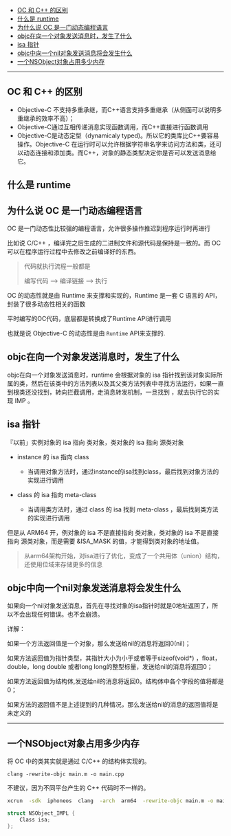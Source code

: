 
- [OC 和 C++ 的区别](#oc-和-c-的区别)
- [什么是 runtime](#什么是-runtime)
- [为什么说 OC 是一门动态编程语言](#为什么说-oc-是一门动态编程语言)
- [objc在向一个对象发送消息时，发生了什么](#objc在向一个对象发送消息时发生了什么)
- [isa 指针](#isa-指针)
- [objc中向一个nil对象发送消息将会发生什么](#objc中向一个nil对象发送消息将会发生什么)
- [一个NSObject对象占用多少内存](#一个nsobject对象占用多少内存)

-----


## OC 和 C++ 的区别

- Objective-C 不支持多重承继，而C++语言支持多重继承（从侧面可以说明多重继承的效率不高）；
- Objective-C通过互相传递消息实现函数调用，而C++直接进行函数调用
- Objective-C是动态定型（dynamicaly typed)。所以它的类库比C++要容易操作。Objective-C 在运行时可以允许根据字符串名字来访问方法和类，还可以动态连接和添加类。而C++，对象的静态类型决定你是否可以发送消息给它。


## 什么是 runtime
## 为什么说 OC 是一门动态编程语言 

OC 是一门动态性比较强的编程语言，允许很多操作推迟到程序运行时再进行

比如说 C/C++ ，编译完之后生成的二进制文件和源代码是保持是一致的。而 OC 可以在程序运行过程中去修改之前编译好的东西。

> 代码就执行流程一般都是
>
> 编写代码 --> 编译链接 --> 执行

OC 的动态性就是由 Runtime 来支撑和实现的，Runtime 是一套 C 语言的 API，封装了很多动态性相关的函数

平时编写的OC代码，底层都是转换成了Runtime API进行调用

也就是说 Objective-C 的动态性是由 `Runtime` API来支撑的.

## objc在向一个对象发送消息时，发生了什么

objc在向一个对象发送消息时，runtime 会根据对象的 isa 指针找到该对象实际所属的类，然后在该类中的方法列表以及其父类方法列表中寻找方法运行，如果一直到根类还没找到，转向拦截调用，走消息转发机制，一旦找到 ，就去执行它的实现 IMP 。

## isa 指针

『以前」实例对象的 isa 指向 类对象，类对象的 isa 指向 源类对象

- instance 的 isa 指向 class
  - 当调用对象方法时，通过instance的isa找到class，最后找到对象方法的实现进行调用

- class 的 isa 指向 meta-class
  - 当调用类方法时，通过 class 的 isa 找到 meta-class ，最后找到类方法的实现进行调用

但是从 ARM64 开，例对象的 isa 不是直接指向 类对象，类对象的 isa 不是直接指向 源类对象，而是需要 &ISA_MASK  的值，才能得到类对象的地址值。

> 从arm64架构开始，对isa进行了优化，变成了一个共用体（union）结构，还使用位域来存储更多的信息

## objc中向一个nil对象发送消息将会发生什么

如果向一个nil对象发送消息，首先在寻找对象的isa指针时就是0地址返回了，所以不会出现任何错误。也不会崩溃。

详解：

如果一个方法返回值是一个对象，那么发送给nil的消息将返回0(nil)；

如果方法返回值为指针类型，其指针大小为小于或者等于sizeof(void*) ，float，double，long double 或者long long的整型标量，发送给nil的消息将返回0；

如果方法返回值为结构体,发送给nil的消息将返回0。结构体中各个字段的值将都是0；

如果方法的返回值不是上述提到的几种情况，那么发送给nil的消息的返回值将是未定义的


----

## 一个NSObject对象占用多少内存

将 OC 中的类其实就是通过 C/C++ 的结构体实现的。

`clang -rewrite-objc main.m -o main.cpp`

不建议，因为不同平台产生的 C++ 代码时不一样的。

```bash
xcrun  -sdk  iphoneos  clang  -arch  arm64  -rewrite-objc main.m -o main-arm64.cpp
```


```cpp
struct NSObject_IMPL {
	Class isa;
};
```